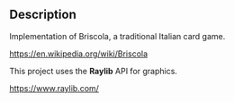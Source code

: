 ## Description
Implementation of Briscola, a traditional Italian card game.

https://en.wikipedia.org/wiki/Briscola

This project uses the **Raylib** API for graphics.

https://www.raylib.com/
